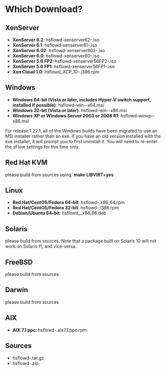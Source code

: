Which Download?
==============
XenServer
---------
*   **XenServer 6.2**: hsflowd-xenserver62-<version>.iso
*   **XenServer 6.1**: hsflowd-xenserver61-<version>.iso
*   **XenServer 6.02**: hsflowd-xenserver602-<version>.iso
*   **XenServer 6.0**: hsflowd-xenserver60-<version>.iso
*   **XenServer 5.6 FP2**: hsflowd-xenserver56FP2-<version>.iso
*   **XenServer 5.6 FP1**: hsflowd-xenserver56FP1-<version>.iso
*   **Xen Cloud 1.0**: hsflowd_XCP_10-<version>.i386.rpm

Windows
-------
*   **Windows 64-bit (Vista or later, includes Hyper-V switch support, installed if possible)**: hsflowd-win-<version>-x64.msi
*   **Windows 32-bit (Vista or later)**: hsflowd-win-<version>-x86.msi
*   **Windows XP or Windows Server 2003 or 2008 R1**: hsflowd-winxp-<version>-x86.msi

For release 1.22.1, all of the Windows builds have been migrated to use an MSI
installer rather than an exe. If you have an old version installed with the exe
installer, it will prompt you to first uninstall it. You will need to re-enter
the sFlow settings for this time only.

Red Hat KVM
-----------
please build from sources using: **make LIBVIRT=yes**

Linux
-----
*   **Red Hat/CentOS/Fedora 64-bit**: hsflowd-<version>.x86_64.rpm
*   **Red Hat/CentOS/Fedora 32-bit**: hsflowd-<version>.i386.rpm
*   **Debian/Ubuntu 64-bit**: hsflowd_<version>_x86_86.deb

Solaris
-------
please build from sources.  Note that a package built on Solaris 10 will
not work on Solaris 11, and vice-versa.

FreeBSD
-------
please build from sources

Darwin
------
please build from sources

AIX
---
*  **AIX 7.1 ppc**: hsflowd-<version>.aix7.1.ppc.rpm 

Sources
-------
* hsflowd-<version>.tar.gz
* hsflowd-<version>.zip
